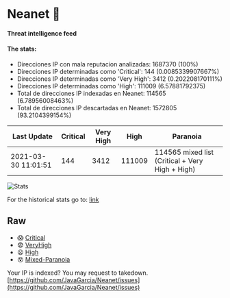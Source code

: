 # Neanet :hocho:
#### Threat intelligence feed
#### The stats:

- Direcciones IP con mala reputacion analizadas: 1687370 (100%)
- Direcciones IP determinadas como 'Critical':  144 (0.0085339907667%)
- Direcciones IP determinadas como 'Very High':  3412 (0.202208170111%)
- Direcciones IP determinadas como 'High':  111009 (6.57881792375)
- Total de direcciones IP indexadas en Neanet:  114565 (6.78956008463%)
- Total de direcciones IP descartadas en Neanet:  1572805 (93.2104399154%)

| Last Update | Critical | Very High | High | Paranoia |
| --- | --- | --- | --- | --- |
| 2021-03-30 11:01:51 | 144 | 3412 | 111009 | 114565 mixed list (Critical + Very High + High)|

![Stats](https://docs.google.com/spreadsheets/d/e/2PACX-1vSnaNMIXVabIpDJjufMlzH7poXnshF3mgd8Is1g9ytUEzVsP5my4Trn8f-xkoLLQ38xpL3HtmUexLo6/pubchart?oid=501124687&format=image)

For the historical stats go to: [link](/stats.csv)
## Raw
- :scream: [Critical](https://raw.githubusercontent.com/JavaGarcia/Neanet/master/blacklists/neanet_critical.txt)
- :fearful: [VeryHigh](https://raw.githubusercontent.com/JavaGarcia/Neanet/master/blacklists/neanet_veryHigh.txtt)
- :frowning: [High](https://raw.githubusercontent.com/JavaGarcia/Neanet/master/blacklists/neanet_high.txt)
- :dizzy_face: [Mixed-Paranoia](https://raw.githubusercontent.com/JavaGarcia/Neanet/master/blacklists/neanet_all.txt)


Your IP is indexed? You may request to takedown. [https://github.com/JavaGarcia/Neanet/issues](https://github.com/JavaGarcia/Neanet/issues)














































































































































































































































































































































































































































































































































































































































































































































































































































































































































































































































































































































































































































































































































































































































































































































































































































































































































































































































































































































































































































































































































































































































































































































































































































































































































































































































































































































































































































































































































































































































































































































































































































































































































































































































































































































































































































































































































































































































































































































































































































































































































































































































































































































































































































































































































































































































































































































































































































































































































































































































































































































































































































































































































































































































